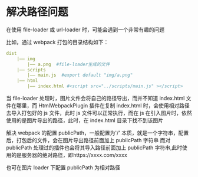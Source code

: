 # 解决路径问题

在使用 file-loader 或 url-loader 时，可能会遇到一个非常有趣的问题

比如，通过 webpack 打包的目录结构如下：

```yaml
dist
    |—— img
        |—— a.png  #file-loader生成的文件
    |—— scripts
        |—— main.js  #export default "img/a.png"
    |—— html
        |—— index.html #<script src="../scripts/main.js" ></script>
```

当 file-loader 处理时，图片文件会将自己的路径导出，而并不知道 index.html 文件在哪里，而 HtmlWebpackPlugin 插件在复制 index.html 时，会使用相对路径去导入打包好的 js 文件，此时 js 文件可以正常执行，而在 js 在引入图片时，依然使用的是图片导出的路径，此时，在 index.html 目录下找不到该图片

解决
webpack 的配置 publicPath，一般配置为'/'
本质，就是一个字符串，配置后，打包后的文件，会在图片导出路径前面加上 publicPath 字符串
而对 publicPath 处理过的插件也会将其导入路径前面加上 publicPath 字符串,此时使用的是服务器的绝对路径，即https://xxxx.com/xxxx

也可在图片 loader 下配置 publicPath 为相对路径
